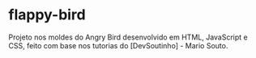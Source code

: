 # flappy-bird
Projeto nos moldes do Angry Bird desenvolvido em HTML, JavaScript e CSS, feito com base nos tutorias do [DevSoutinho] - Mario Souto. 
